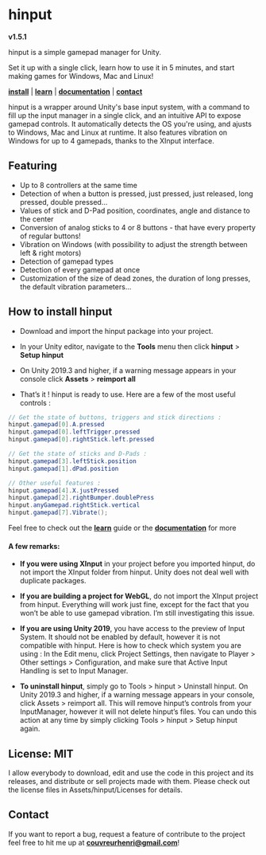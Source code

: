 # hinput
**v1.5.1**

hinput is a simple gamepad manager for Unity.

Set it up with a single click, learn how to use it in 5 minutes, and start making games for Windows, Mac and Linux!

**[install](http://tiny.cc/hinput_install_v1-5-0)** | **[learn](http://tiny.cc/hinput_learn_v1-5-0)** | **[documentation](http://tiny.cc/hinput_doc_v1-5-0)** | **[contact](mailto:couvreurhenri@gmail.com)**

hinput is a wrapper around Unity's base input system, with a command to fill up the input manager in a single click, and an intuitive API to expose gamepad controls. It automatically detects the OS you're using, and ajusts to Windows, Mac and Linux at runtime. It also features vibration on Windows for up to 4 gamepads, thanks to the XInput interface. 

## Featuring
- Up to 8 controllers at the same time
- Detection of when a button is pressed, just pressed, just released, long pressed, double pressed...
- Values of stick and D-Pad position, coordinates, angle and distance to the center
- Conversion of analog sticks to 4 or 8 buttons - that have every property of regular buttons!
- Vibration on Windows (with possibility to adjust the strength between left & right motors)
- Detection of gamepad types
- Detection of every gamepad at once
- Customization of the size of dead zones, the duration of long presses, the default vibration parameters... 

## How to install hinput

- Download and import the hinput package into your project.

- In your Unity editor, navigate to the **Tools** menu then click **hinput** > **Setup hinput**

- On Unity 2019.3 and higher, if a warning message appears in your console click **Assets** > **reimport all**

- That’s it ! hinput is ready to use. Here are a few of the most useful controls :

```csharp
// Get the state of buttons, triggers and stick directions :
hinput.gamepad[0].A.pressed
hinput.gamepad[0].leftTrigger.pressed
hinput.gamepad[0].rightStick.left.pressed

// Get the state of sticks and D-Pads :
hinput.gamepad[3].leftStick.position
hinput.gamepad[1].dPad.position

// Other useful features :
hinput.gamepad[4].X.justPressed
hinput.gamepad[2].rightBumper.doublePress
hinput.anyGamepad.rightStick.vertical
hinput.gamepad[7].Vibrate();
```

Feel free to check out the **[learn](http://tiny.cc/hinput_learn_v1-5-0)** guide or the **[documentation](http://tiny.cc/hinput_doc_v1-5-0)** for more

#### A few remarks:
- **If you were using XInput** in your project before you imported hinput, do not import the XInput folder from hinput. Unity does not deal well with duplicate packages.


- **If you are building a project for WebGL**, do not import the XInput project from hinput. Everything will work just fine, except for the fact that you won’t be able to use gamepad vibration. I’m still investigating this issue.


- **If you are using Unity 2019**, you have access to the preview of Input System. It should not be enabled by default, however it is not compatible with hinput. Here is how to check which system you are using : In the Edit menu, click Project Settings, then navigate to Player > Other settings > Configuration, and make sure that Active Input Handling is set to Input Manager.

- **To uninstall hinput**, simply go to Tools > hinput > Uninstall hinput. On Unity 2019.3 and higher, if a warning message appears in your console, click Assets > reimport all. This will remove hinput’s controls from your InputManager, however it will not delete hinput’s files. You can undo this action at any time by simply clicking Tools > hinput > Setup hinput again.

## License: MIT

I allow everybody to download, edit and use the code in this project and its releases, and distribute or sell projects made with  them. Please check out the license files in Assets/hinput/Licenses for details.

## Contact

If you want to report a bug, request a feature of contribute to the project feel free to hit me up at **[couvreurhenri@gmail.com](mailto:couvreurhenri@gmail.com)**!
